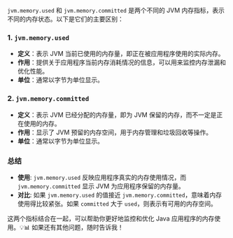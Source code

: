 `jvm.memory.used` 和 `jvm.memory.committed` 是两个不同的 JVM 内存指标，表示不同的内存状态。以下是它们的主要区别：

### 1. `jvm.memory.used`
- **定义**：表示 JVM 当前已使用的内存量，即正在被应用程序使用的实际内存。
- **作用**：提供关于应用程序当前内存消耗情况的信息，可以用来监控内存泄漏和优化性能。
- **单位**：通常以字节为单位显示。

### 2. `jvm.memory.committed`
- **定义**：表示 JVM 已经分配的内存量，即为 JVM 保留的内存，而不一定是正在使用的内存。
- **作用**：显示了 JVM 预留的内存空间，用于内存管理和垃圾回收等操作。
- **单位**：通常以字节为单位显示。

### 总结

- **使用**: `jvm.memory.used` 反映应用程序真实的内存使用情况，而 `jvm.memory.committed` 显示 JVM 为应用程序保留的内存量。
- **对比**: 如果 `jvm.memory.used` 的值接近 `jvm.memory.committed`，意味着内存使用得比较紧张。如果 `committed` 大于 `used`，则表示有可用的内存空间。

这两个指标结合在一起，可以帮助你更好地监控和优化 Java 应用程序的内存使用。💡📊 如果还有其他问题，随时告诉我！
